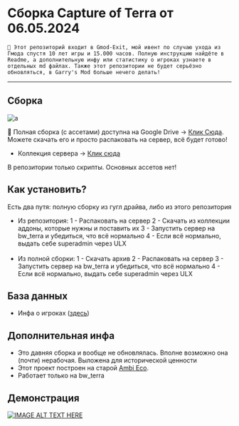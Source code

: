 # Сборка Capture of Terra от 06.05.2024

`🎄 Этот репозиторий входит в Gmod-Exit, мой ивент по случаю ухода из Гмода спустя 10 лет игры и 15.000 часов. Полную инструкцию найдёте в Readme, а дополнительную инфу или статистику о игроках узнаете в отдельных md файлах. Также этот репозитории не будет серьёзно обновляться, в Garry's Mod больше нечего делать!`

---

## Сборка

![a](https://i.imgur.com/1TG29J1.png)

💙 Полная сборка (с ассетами) доступна на Google Drive -> [Клик Сюда](https://drive.google.com/file/d/1boFu2nnyRKhPNkJA6AUQORQHpiWKyPXl/view?usp=sharing). Можете скачать его и просто распаковать на сервер, всё будет готово! 

* Коллекция сервера -> [Клик сюда](https://steamcommunity.com/workshop/filedetails/?id=2464641173)

В репозитории только скрипты. Основных ассетов нет!

## Как установить?
Есть два путя: полную сборку из гугл драйва, либо из этого репозитория

* Из репозитория:
    1 - Распаковать на сервер
    2 - Скачать из коллекции аддоны, которые нужны и поставить их
    3 - Запустить сервер на bw_terra и убедиться, что всё нормально
    4 - Если всё нормально, выдать себе superadmin через ULX
<br><br>
* Из полной сборки:
    1 - Скачать архив
    2 - Распаковать на сервер
    3 - Запустить сервер на bw_terra и убедиться, что всё нормально
    4 - Если всё нормально, выдать себе superadmin через ULX

## База данных

* Инфа о игроках ([здесь](https://github.com/Titanovsky/gmodexit-basewars-cot/blob/main/database/players_cot.md))

## Дополнительная инфа

* Это давняя сборка и вообще не обновлялась. Вполне возможно она (почти) нерабочая. Выложена для исторической ценности
* Этот проект построен на старой [Ambi Eco](https://github.com/Titanovsky/ambi-eco). 
* Работает только на bw_terra

## Демонстрация

[![IMAGE ALT TEXT HERE](https://i.imgur.com/lofh7zB.jpeg)](https://www.youtube.com/watch?v=6eGEnP4o_NQ)